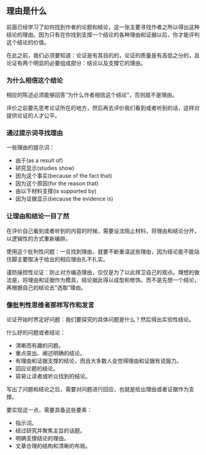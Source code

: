 ## 理由是什么

前面已经学习了如何找到作者的论题和结论，这一张主要寻找作者之所以得出这种结论的理由。因为只有在你找到支撑一个结论的各种理由和证据以后，你才能评判这个结论的价值。

在此之前，我们必须要知道：论证是有其目的的，论证的质量是有高低之分的，且论证有两个明显的必要组成部分：结论以及支撑它的理由。

### 为什么相信这个结论

相应的陈述必须能够回答“为什么作者相信这个结论”，否则就不是理由。

评价之前要先思考论证所在的地方，然后再去评价我们看到或者听到的话，这样对提供论证的人才公平。

### 通过提示词寻找理由

一些理由的提示词：

- 由于(as a result of)
- 研究显示(studies show)
- 因为这个事实(because of the fact that)
- 因为这个原因(for the reason that)
- 由以下材料支撑(is supported by)
- 因为证据显示(because the evidence is)

### 让理由和结论一目了然

在评价自己看到或者听到的内容的时候，需要设法阻止材料，将理由和结论分开，以逻辑性的方式重新编排。

使用这个批判性问题：一旦找到理由，就要不断重温这些理由，因为结论能不能站住脚主要取决于给出的相应理由扎不扎实。

谨防操控性论证：防止对方编造理由，仅仅是为了以此捍卫自己的观点。理想的做法是，将理由和证据作为模具，结论据此得以成型和修饰。而不是先想一个结论，再根据自己的结论去“选取”理由。

### 像批判性思维者那样写作和发言

论证开始时界定好问题：我们要探究的具体问题是什么？然后得出实验性结论。

什么好的问题或者结论：

- 清晰而有趣的问题。
- 重点突出、阐述明确的结论。
- 有理由和证据支撑的结论，而且大多数人会觉得理由和证据有说服力。
- 回应论题的结论。
- 容易让读者或听众找到的结论。

写出了问题和结论之后，需要对问题进行回应，也就是给出理由或者证据作为支撑。

要实现这一点，需要具备这些要素：

- 指示词。
- 经过研究并聚焦主旨的话题。
- 明确支撑结论的理由。
- 文章合理的结构和清晰的布局。



